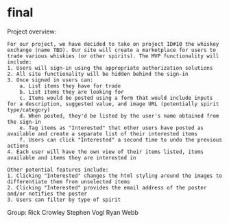 # final
Project overview:

    For our project, we have decided to take on project ID#10 the whiskey exchange (name TBD). Our site will create a marketplace for users to trade various whiskies (or other spirits). The MVP functionality will include:
    1. Users will sign-in using the appropriate authorization solutions
    2. All site functionality will be hidden behind the sign-in
    3. Once signed in users can:
        a. List items they have for trade
        b. List items they are looking for
        c. Items would be posted using a form that would include inputs for a description, suggested value, and image URL (potentially spirit type/category)
        d. When posted, they'd be listed by the user's name obtained from the sign-in
        e. Tag items as "Interested" that other users have posted as available and create a separate list of their interested items
        f. Users can click "Interested" a second time to undo the previous actions
    4. Each user will have the own view of their items listed, items available and items they are interested in

    Other potential features include:
    1. Clicking "Interested" changes the html styling around the images to differentiate them from unselected items
    2. Clicking "Interested" provides the email address of the poster and/or notifies the poster
    3. Users can filter by type of spirit


Group:
    Rick Crowley
    Stephen Vogl
    Ryan Webb